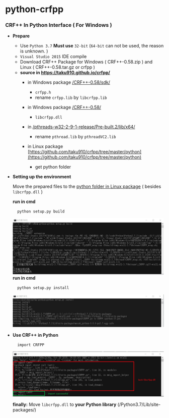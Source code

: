 # python-crfpp
### CRF++ In Python Interface ( For Windows )
* **Prepare**
    * Use `Python 3.7` **Must use** `32-bit` (`64-bit` can not be used, the reason is unknown. )
    * `Visual Studio 2015` IDE compile
    * Download CRF++ Package for Windows ( CRF++-0.58.zip )  and Linux ( CRF++-0.58.tar.gz or crfpp )
    * **source in https://taku910.github.io/crfpp/**
        * in Windows package [/CRF++-0.58/sdk/](/CRF++-0.58/sdk/)
            * `crfpp.h`
            *  rename `crfpp.lib` by `libcrfpp.lib`

        * in Windows package [/CRF++-0.58/](/CRF++-0.58/)
            * `libcrfpp.dll`

        *  in [/pthreads-w32-2-9-1-release/Pre-built.2/lib/x64/](/pthreads-w32-2-9-1-release/Pre-built.2/lib/x64/)
            * rename `pthread.lib` by `pthreadVC2.lib`

        * in Linux package [https://github.com/taku910/crfpp/tree/master/python](https://github.com/taku910/crfpp/tree/master/python)
            * get python folder
* **Setting up the environment**
    
    Move the prepared files to the [python folder in Linux package](/crfpp/python/) ( besides `libcrfpp.dll` )
    
    **run in cmd**
        
        python setup.py build
        
    ![](setup_build.jpg)    
    **run in cmd**
    
        python setup.py install
    
    ![](setup_install.jpg)  

* **Use CRF++ in Python**
        
        import CRFPP
    
    ![](import_CRFPP.jpg)
    
    **finally:** Move `libcrfpp.dll` to **your Python library** (/Python3.7/Lib/site-packages/)
